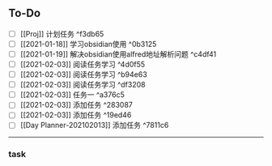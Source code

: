 
## To-Do
- [ ] [[Proj]] 计划任务 ^f3db65
- [ ] [[2021-01-18]] 学习obsidian使用 ^0b3125
- [ ] [[2021-01-19]] 解决obsidian使用alfred地址解析问题 ^c4df41
- [ ] [[2021-02-03]] 阅读任务学习 ^4d0f55
- [ ] [[2021-02-03]] 阅读任务学习 ^b94e63
- [ ] [[2021-02-03]] 阅读任务学习 ^df3208
- [ ] [[2021-02-03]] 任务一 ^a376c5
- [ ] [[2021-02-03]] 添加任务 ^283087
- [ ] [[2021-02-03]] 添加任务 ^19ed46
- [ ] [[Day Planner-202102013]] 添加任务 ^7811c6

---


### task
